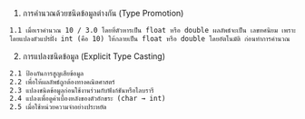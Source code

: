 1. การคำนวณด้วยชนิดข้อมูลต่างกัน (Type Promotion)
```md
1.1 เมื่อเราคำนวณ 10 / 3.0 โดยที่ตัวหารเป็น float หรือ double ผลลัพธ์จะเป็น เลขทศนิยม เพราะ C++ ทำ "Type Promotion"
โดยแปลงตัวแปรฝั่ง int (คือ 10) ให้กลายเป็น float หรือ double โดยอัตโนมัติ ก่อนทำการคำนวณ
```

2. การแปลงชนิดข้อมูล (Explicit Type Casting)
```md
2.1 ป้องกันการสูญเสียข้อมูล
2.2 เพื่อให้ผลลัพธ์ถูกต้องทางคณิตศาสตร์
2.3 แปลงชนิดข้อมูลก่อนใช้งานร่วมกับฟังก์ชันหรือไลบรารี
2.4 แปลงเพื่อดูค่าเบื้องหลังของตัวอักขระ (char → int)
2.5 เมื่อใช้หน่วยความจำอย่างประหยัด
```

